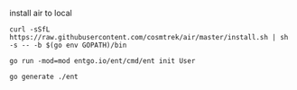 install air to local

```
curl -sSfL https://raw.githubusercontent.com/cosmtrek/air/master/install.sh | sh -s -- -b $(go env GOPATH)/bin
```


``` 
go run -mod=mod entgo.io/ent/cmd/ent init User
```


``` 
go generate ./ent
```
